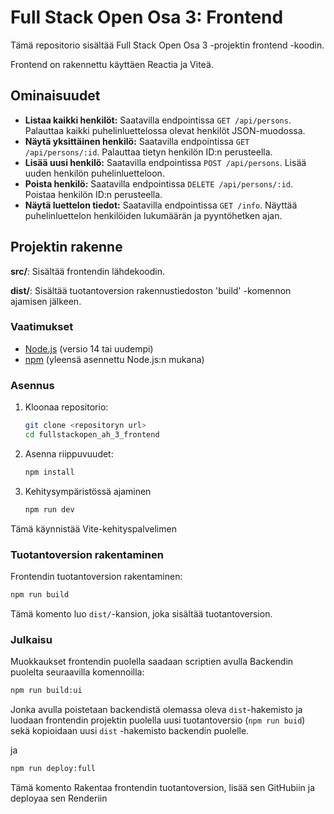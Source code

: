 # Full Stack Open Osa 3: Frontend

Tämä repositorio sisältää Full Stack Open Osa 3 -projektin frontend -koodin. 

Frontend on rakennettu käyttäen Reactia ja Viteä.

## Ominaisuudet

- **Listaa kaikki henkilöt:** Saatavilla endpointissa `GET /api/persons`. Palauttaa kaikki puhelinluettelossa olevat henkilöt JSON-muodossa.
- **Näytä yksittäinen henkilö:** Saatavilla endpointissa `GET /api/persons/:id`. Palauttaa tietyn henkilön ID:n perusteella.
- **Lisää uusi henkilö:** Saatavilla endpointissa `POST /api/persons`. Lisää uuden henkilön puhelinluetteloon.
- **Poista henkilö:** Saatavilla endpointissa `DELETE /api/persons/:id`. Poistaa henkilön ID:n perusteella.
- **Näytä luettelon tiedot:** Saatavilla endpointissa `GET /info`. Näyttää puhelinluettelon henkilöiden lukumäärän ja pyyntöhetken ajan.

## Projektin rakenne

**src/**: Sisältää frontendin lähdekoodin. 

**dist/**: Sisältää tuotantoversion rakennustiedoston 'build' -komennon ajamisen jälkeen. 

### Vaatimukset

- [Node.js](https://nodejs.org/) (versio 14 tai uudempi)
- [npm](https://www.npmjs.com/) (yleensä asennettu Node.js:n mukana)


### Asennus

1. Kloonaa repositorio:

   ```bash
   git clone <repositoryn url>
   cd fullstackopen_ah_3_frontend
   ```
   

2. Asenna riippuvuudet:

   ```bash
   npm install
   ```
       

4. Kehitysympäristössä ajaminen

    ```bash
    npm run dev
    ```

Tämä käynnistää Vite-kehityspalvelimen


### Tuotantoversion rakentaminen

Frontendin tuotantoversion rakentaminen: 

```bash
npm run build
```


Tämä komento luo `dist/`-kansion, joka sisältää tuotantoversion. 


### Julkaisu

Muokkaukset frontendin puolella saadaan scriptien avulla Backendin puolelta seuraavilla komennoilla: 

   ```bash
   npm run build:ui
   ```

   Jonka avulla poistetaan backendistä olemassa oleva `dist`-hakemisto ja luodaan frontendin projektin puolella uusi tuotantoversio (`npm run buid`) sekä kopioidaan uusi `dist` -hakemisto backendin puolelle. 


ja

   ```bash
   npm run deploy:full
   ```

   Tämä komento Rakentaa frontendin tuotantoversion, lisää sen GitHubiin ja deployaa sen Renderiin